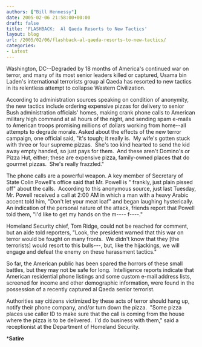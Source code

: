 ```yaml
---
authors: ["Bill Hennessy"]
date: 2005-02-06 21:58:00+00:00
draft: false
title: 'FLASHBACK:  Al Qaeda Resorts to New Tactics'
layout: blog
url: /2005/02/06/flashback-al-qaeda-resorts-to-new-tactics/
categories:
- Latest
---
```


Washington, DC--Degraded by 18 months of America's continued war on terror, and many of its most senior leaders killed or captured, Usama bin Laden's international terrorists group al Qaeda has resorted to new tactics in its relentless attempt to collapse Western Civilization.

According to administration sources speaking on condition of anonymity, the new tactics include ordering expensive pizzas for delivery to senior Bush administration officials' homes, making crank phone calls to American military high command at all hours of the night, and sending spam e-mails to American troops promising millions of dollars working from home--all attempts to degrade morale.
Asked about the effects of the new terror campaign, one official said, "it's tough; it really is.  My wife's gotten stuck with three or four supreme pizzas.  She's too kind hearted to send the kid away empty handed, so just pays for them.  And these aren't Domino's or Pizza Hut, either; these are expensive pizza, family-owned places that do gourmet pizzas.  She's really frazzled."

The phone calls are a powerful weapon. A key member of Secretary of State Colin Powell's office said that Mr. Powell is " frankly, just plain pissed off" about the calls.  According to this anonymous source, just last Tuesday, Mr. Powell received a call at 2:00 AM in which a man with a heavy Arabic accent told him, "Don't let your meat loaf" and began laughing hysterically.  An indication of the personal nature of the attack, friends report that Powell told them, "I'd like to get my hands on the m---- f----."

Homeland Security chief, Tom Ridge, could not be reached for comment, but an aide told reporters, "Look, the president warned that this war on terror would be fought on many fronts.  We didn't know that they [the terrorists] would resort to this bulls---, but, like the hijackings, we will engage and defeat the enemy on these harassment tactics."

So far, the American public has been spared the horrors of these small battles, but they may not be safe for long.  Intelligence reports indicate that American residential phone listings and some custom e-mail address lists, screened for income and other demographic information, were found in the possession of a recently captured al Qaeda senior terrorist.

Authorities say citizens victimized by these acts of terror should hang up, notify their phone company, and/or turn down the pizza.  "Some pizza places use caller ID to make sure that the call is coming from the house where the pizza is to be delivered.  I'd do business with them," said a receptionist at the Department of Homeland Security.

*****Satire****

